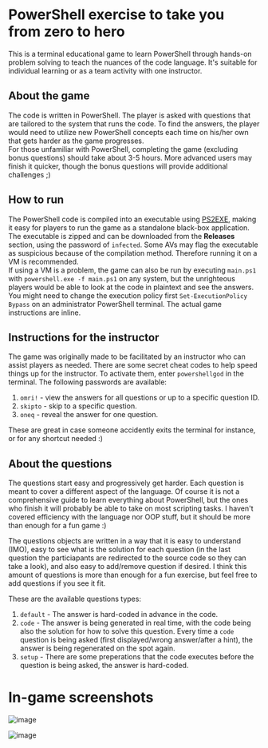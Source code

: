 # PowerShell exercise to take you from zero to hero

This is a terminal educational game to learn PowerShell through hands-on problem solving to teach the nuances of the code language. It's suitable for individual learning or as a team activity with one instructor.

## About the game
The code is written in PowerShell. The player is asked with questions that are tailored to the system that runs the code. To find the answers, the player would need to utilize new PowerShell concepts each time on his/her own that gets harder as the game progresses.
<br>For those unfamiliar with PowerShell, completing the game (excluding bonus questions) should take about 3-5 hours. More advanced users may finish it quicker, though the bonus questions will provide additional challenges ;)

## How to run

The PowerShell code is compiled into an executable using [PS2EXE](https://github.com/MScholtes/PS2EXE), making it easy for players to run the game as a standalone black-box application. The executable is zipped and can be downloaded from the **Releases** section, using the password of `infected`. Some AVs may flag the executable as suspicious because of the compilation method. 
Therefore running it on a VM is recommended. <br>If using a VM is a problem, the game can also be run by executing `main.ps1` with `powershell.exe -f main.ps1` on any system, but the unrighteous players would be able to look at the code in plaintext and see the answers. You might need to change the execution policy first `Set-ExecutionPolicy Bypass` on an administrator PowerShell terminal. The actual game instructions are inline.

## Instructions for the instructor

The game was originally made to be facilitated by an instructor who can assist players as needed. There are some secret cheat codes to help speed things up for the instructor. To activate them, enter `powershellgod` in the terminal. The following passwords are available:
1. `omri!` - view the answers for all questions or up to a specific question ID.
2.  `skipto` - skip to a specific question.
3.  `oneq` - reveal the answer for one question.

These are great in case someone accidently exits the terminal for instance, or for any shortcut needed :)

## About the questions

The questions start easy and progressively get harder. Each question is meant to cover a different aspect of the language. Of course it is not a comprehensive guide to learn everything about PowerShell, but the ones who finish it will probably be able to take on most scripting tasks. I haven't covered efficiency with the language nor OOP stuff, but it should be more than enough for a fun game :) 

The questions objects are written in a way that it is easy to understand (IMO), easy to see what is the solution for each question (in the last question the particiapants are redirected to the source code so they can take a look), and also easy to add/remove question if desired. 
I think this amount of questions is more than enough for a fun exercise, but feel free to add questions if you see it fit.

These are the available questions types:
1. `default` - The answer is hard-coded in advance in the code.
2. `code` - The answer is being generated in real time, with the code being also the solution for how to solve this question. Every time a `code` question is being asked (first displayed/wrong answer/after a hint), the answer is being regenerated on the spot again.
3. `setup` - There are some preperations that the code executes before the question is being asked, the answer is hard-coded.

# In-game screenshots

![image](https://github.com/omrirefaeli/PowershellZeroToHero/assets/30568019/7f121af9-7bef-41a8-b254-a5d9ac9277fc)


![image](https://github.com/omrirefaeli/PowershellZeroToHero/assets/30568019/1d2e022e-d122-4cba-90f9-78b110da6440)

